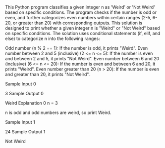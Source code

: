 This Python program classifies a given integer n as 'Weird' or 'Not Weird' based on specific conditions.
The program checks if the number is odd or even, and further categorizes even numbers within certain ranges (2-5, 6-20, or greater than 20) with corresponding outputs. 
This solution is designed to print whether a given integer n is "Weird" or "Not Weird" based on specific conditions. The solution uses conditional statements (if, elif, and else) to categorize n into the following ranges:

Odd number (n % 2 == 1): If the number is odd, it prints "Weird".
Even number between 2 and 5 (inclusive) (2 <= n <= 5): If the number is even and between 2 and 5, it prints "Not Weird".
Even number between 6 and 20 (inclusive) (6 <= n <= 20): If the number is even and between 6 and 20, it prints "Weird".
Even number greater than 20 (n > 20): If the number is even and greater than 20, it prints "Not Weird".

Sample Input 0

3
Sample Output 0

Weird
Explanation 0
n = 3

n is odd and odd numbers are weird, so print Weird.

Sample Input 1

24
Sample Output 1

Not Weird
